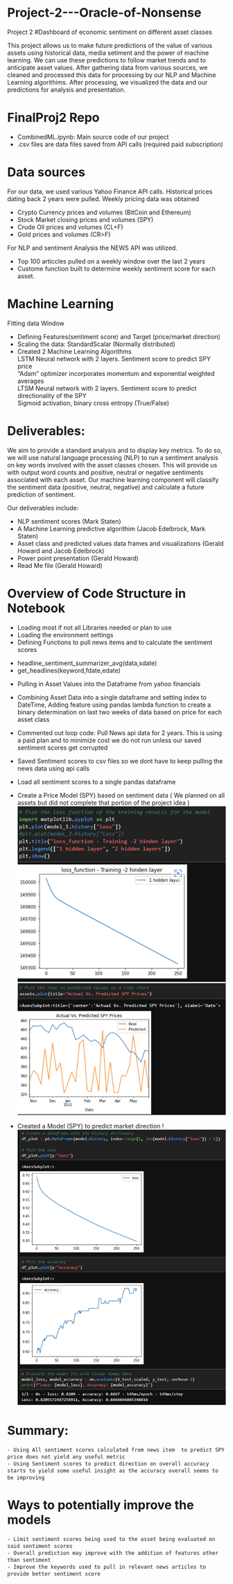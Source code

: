 # Project-2---Oracle-of-Nonsense
Project 2 
#Dashboard of economic sentiment on different asset classes

This project allows us to make future predictions of the value of various assets using historical data, media setiment and the power of machine learning. We can use these predictions to follow market trends and to anticipate asset values. After gathering data from various sources, we cleaned and processed this data for processing by our NLP and Machine Learning algorithims. After processing, we visualized the data and our predictions for analysis and presentation.  

# FinalProj2 Repo  
- CombinedML.ipynb:  Main source code of our project
- .csv files are data files saved from API calls (required paid subscription) 

#	Data sources
For our data, we used various  Yahoo Finance API calls. Historical prices dating back 2 years were pulled. Weekly pricing data was obtained
-	Crypto Currency prices and volumes (BitCoin and Ethereum) 
-	Stock Market closing prices and volumes (SPY)
-	Crude Oil prices and volumes (CL+F)
-	Gold prices and volumes  (CR=F)

For NLP and sentiment Analysis the NEWS API was utilized. 
- Top 100 articcles pulled on a weekly window over the last 2 years
- Custome function built to determine weekly sentiment score for each asset.

# Machine Learning 
Fitting data Window  
- Defining Features(sentiment score) and Target (price/market direction)   
- Scaling the data: StandardScalar (Normally distributed)   
- Created 2 Machine Learning Algorithms  
LSTM Neural network with 2 layers. Sentiment score to predict SPY price  
“Adam” optimizer incorporates momentum and exponential weighted averages  
LTSM Neural network with 2 layers. Sentiment score to predict directionality of the SPY  
Sigmoid activation, binary cross entropy (True/False)   


 # Deliverables:

We aim to provide a standard analysis and to display key metrics. To do so, we will use natural language processing (NLP) to run a sentiment analysis on key words involved with the asset classes chosen. This will provide us with output word counts and positive, neutral or negative sentiments associated with each asset. Our machine learning component will classify the sentiment data (positive, neutral, negative) and calculate a future prediction of sentiment.

Our deliverables include:
-	NLP sentiment scores (Mark Staten)
-	A Machine Learning predictive algorithim (Jacob Edelbrock,  Mark Staten)
-	Asset class and predicted values data frames and visualizations (Gerald Howard and Jacob Edelbrock)
-	Power point presentation (Gerald Howard)
-	Read Me file (Gerald Howard)

# Overview of Code Structure in Notebook

* Loading most if not all Libraries needed or plan to use
* Loading the environment settings
* Defining Functions to pull news items and to calculate the sentiment scores
 - headline_sentiment_summarizer_avg(data,sdate)
 - get_headlines(keyword,fdate,edate)
* Pulling in Asset Values into the Dataframe from yahoo financials
* Combining Asset Data into a single dataframe and setting index to DateTime, Adding feature using pandas lambda function to create a binary determination on last two weeks of data based on price for each asset class
* Commented out loop code: Pull News api data for 2 years. This is using a paid plan and to minimize cost we do not run unless our saved sentiment scores get corrupted
* Saved Sentiment scores to csv files so we dont have to keep pulling the news data using api calls
* Load all sentiment scores to a single pandas dataframe
* Create a Price Model (SPY) based on sentiment data ( We planned on all assets but did not complete that portion of the project idea )
![Sentiment Price Model Loss Function curve](/RegressionMSE_sentimentPriceModel.png)
![Sentiment Price Model Loss Function curve](/Regression_SentimentPrice_RealvsPredicted.png)

* Created a Model (SPY) to predict market direction !
![Sentiment Price Model Loss Function curve](/sigmoid_sentiment_marketdirection.png)

# Summary:
    - Using All sentiment scores calculated from news item  to predict SPY price does not yield any useful metric
    - Using Sentiment scores to predict direction on overall accuracy starts to yield some useful insight as the accuracy overall seems to be improving
    
# Ways to potentially improve the models
    - Limit sentiment scores being used to the asset being evaluated on said sentiment scores
    - Overall prediction may improve with the addition of features other than sentiment
    - Improve the keywords used to pull in relevant news articles to provide better sentiment score

